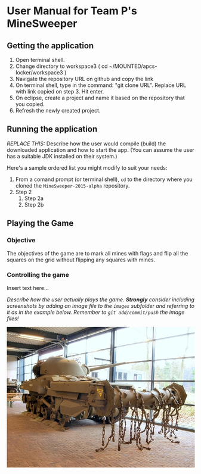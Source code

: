 User Manual for Team P's MineSweeper
===

## Getting the application
1. Open terminal shell.
2. Change directory to workspace3 ( cd ~/MOUNTED/apcs-locker/workspace3 )
3. Navigate the repository URL on github and copy the link
4. On terminal shell, type in the command: "git clone URL". Replace URL with link copied on step 3. Hit enter.
5. On eclipse, create a project and name it based on the repository that you copied.
6. Refresh the newly created project.

## Running the application
*REPLACE THIS:* Describe how the user would compile (build) the downloaded application and how to start the app.  (You can assume the user has a suitable JDK installed on their system.)

Here's a sample ordered list you might modify to suit your needs:

1.  From a comand prompt (or terminal shell), `cd` to the directory where you cloned the `MineSweeper-2015-alpha` repository.
2.  Step 2
	1.  Step 2a
	2.  Step 2b


## Playing the Game
### Objective
The objectives of the game are to mark all mines with flags and flip all the squares on the grid without flipping any squares with mines. 
### Controlling the game
Insert text here...

*Describe how the user actually plays the game.  **Strongly** consider including screenshots by adding an image file to the `images` subfolder and referring to it as in the example below.  Remember to `git add/commit/push` the image files!*

![alt text](images/military-minesweeper.jpg)


